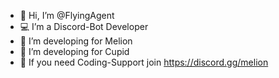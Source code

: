 - 👋 Hi, I’m @FlyingAgent
- 💻 I’m a Discord-Bot Developer
- 🍉 I’m developing for Melion 
- 🤖 I’m developing for Cupid
- 🔷 If you need Coding-Support join https://discord.gg/melion
